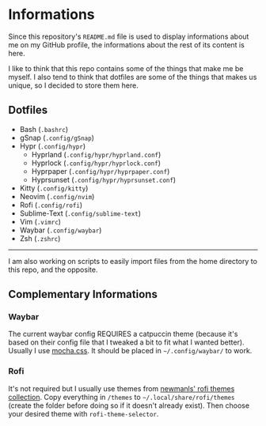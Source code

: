 # Informations

Since this repository's `README.md` file is used to display informations about me on my GitHub profile, the informations about the rest of its content is here.

I like to think that this repo contains some of the things that make me be myself. I also tend to think that dotfiles are some of the things that makes us unique, so I decided to store them here.

## Dotfiles
 + Bash          (`.bashrc`)
 + gSnap         (`.config/gSnap`)
 + Hypr          (`.config/hypr`)
    + Hyprland   (`.config/hypr/hyprland.conf`)
    + Hyprlock   (`.config/hypr/hyprlock.conf`)
    + Hyprpaper  (`.config/hypr/hyprpaper.conf`)
    + Hyprsunset (`.config/hypr/hyprsunset.conf`)
 + Kitty         (`.config/kitty`)
 + Neovim        (`.config/nvim`)
 + Rofi          (`.config/rofi`)
 + Sublime-Text  (`.config/sublime-text`)
 + Vim           (`.vimrc`)
 + Waybar        (`.config/waybar`)
 + Zsh           (`.zshrc`)

---

I am also working on scripts to easily import files from the home directory to this repo, and the opposite.


## Complementary Informations
### Waybar
The current waybar config REQUIRES a catpuccin theme (because it's based on their config file that I tweaked a bit to fit what I wanted better).
Usually I use [mocha.css](https://github.com/catppuccin/waybar/blob/main/themes/mocha.css). It should be placed in `~/.config/waybar/` to work.

### Rofi
It's not required but I usually use themes from [newmanls' rofi themes collection](https://github.com/newmanls/rofi-themes-collection). Copy everything in `/themes` to `~/.local/share/rofi/themes` (create the folder before doing so if it doesn't already exist). Then choose your desired theme with `rofi-theme-selector`.
